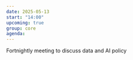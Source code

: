 ```yaml
---
date: 2025-05-13
start: "14:00"
upcoming: true
group: core
agenda: 
--- 
```

Fortnightly meeting to discuss data and AI policy